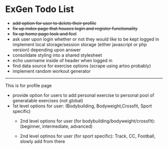 # ExGen Todo List

- ~~add option for user to delete their profile~~
- ~~fix up index page that houses login and register functionality~~
- ~~fix up home page look and feel~~
- ask user upon login whether or not they would like to be kept logged in
  implement local storage/session storage (either javascript or php version)
  depending upon answer
- consolidate styling into a shared stylesheet
- echo username inside of header when logged in
- find data source for exercise options (scrape using artoo probably)
- implement random workout generator



---
This is for profile page 
- provide option for users to add personal exercise to personal pool of generatable exercises (not global)
-  1st level options for user:
      (Bodybuilding, Bodyweight,Crossfit, Sport specific)
   - 2nd level options for user (for bodybuilding/bodyweight/crossfit):
      (beginner, intermediate, advanced)

   - 2nd level optinos for user (for sport specific):
       Track, CC, Football, slowly add from there 
